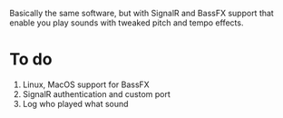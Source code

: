 Basically the same software, but with SignalR and BassFX support that enable you play sounds with tweaked pitch and tempo effects.

# To do
1. Linux, MacOS support for BassFX		
2. SignalR authentication and custom port
3. Log who played what sound